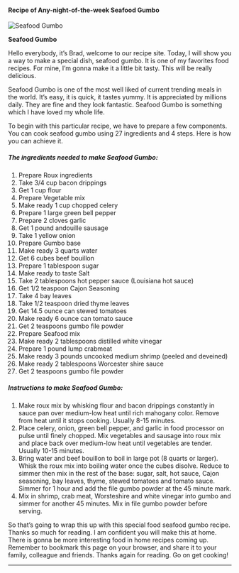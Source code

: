             

#### Recipe of Any-night-of-the-week Seafood Gumbo

![Seafood Gumbo](https://img-global.cpcdn.com/recipes/8a7f8d93807d149a/751x532cq70/seafood-gumbo-recipe-main-photo.jpg)

**Seafood Gumbo**

Hello everybody, it’s Brad, welcome to our recipe site. Today, I will show you a way to make a special dish, seafood gumbo. It is one of my favorites food recipes. For mine, I’m gonna make it a little bit tasty. This will be really delicious.

Seafood Gumbo is one of the most well liked of current trending meals in the world. It’s easy, it is quick, it tastes yummy. It is appreciated by millions daily. They are fine and they look fantastic. Seafood Gumbo is something which I have loved my whole life.

To begin with this particular recipe, we have to prepare a few components. You can cook seafood gumbo using 27 ingredients and 4 steps. Here is how you can achieve it.

##### The ingredients needed to make Seafood Gumbo:

1.  Prepare Roux ingredients
2.  Take 3/4 cup bacon drippings
3.  Get 1 cup flour
4.  Prepare Vegetable mix
5.  Make ready 1 cup chopped celery
6.  Prepare 1 large green bell pepper
7.  Prepare 2 cloves garlic
8.  Get 1 pound andouille sausage
9.  Take 1 yellow onion
10.  Prepare Gumbo base
11.  Make ready 3 quarts water
12.  Get 6 cubes beef bouillon
13.  Prepare 1 tablespoon sugar
14.  Make ready to taste Salt
15.  Take 2 tablespoons hot pepper sauce (Louisiana hot sauce)
16.  Get 1/2 teaspoon Cajon Seasoning
17.  Take 4 bay leaves
18.  Take 1/2 teaspoon dried thyme leaves
19.  Get 14.5 ounce can stewed tomatoes
20.  Make ready 6 ounce can tomato sauce
21.  Get 2 teaspoons gumbo file powder
22.  Prepare Seafood mix
23.  Make ready 2 tablespoons distilled white vinegar
24.  Prepare 1 pound lump crabmeat
25.  Make ready 3 pounds uncooked medium shrimp (peeled and deveined)
26.  Make ready 2 tablespoons Worcester shire sauce
27.  Get 2 teaspoons gumbo file powder

##### Instructions to make Seafood Gumbo:

1.  Make roux mix by whisking flour and bacon drippings constantly in sauce pan over medium-low heat until rich mahogany color. Remove from heat until it stops cooking. Usually 8-15 minutes.
2.  Place celery, onion, green bell pepper, and garlic in food processor on pulse until finely chopped. Mix vegetables and sausage into roux mix and place back over medium-low heat until vegetables are tender. Usually 10-15 minutes.
3.  Bring water and beef bouillon to boil in large pot (8 quarts or larger). Whisk the roux mix into boiling water once the cubes disolve. Reduce to simmer then mix in the rest of the base: sugar, salt, hot sauce, Cajon seasoning, bay leaves, thyme, stewed tomatoes and tomato sauce. Simmer for 1 hour and add the file gumbo powder at the 45 minute mark.
4.  Mix in shrimp, crab meat, Worsteshire and white vinegar into gumbo and simmer for another 45 minutes. Mix in file gumbo powder before serving.

So that’s going to wrap this up with this special food seafood gumbo recipe. Thanks so much for reading. I am confident you will make this at home. There is gonna be more interesting food in home recipes coming up. Remember to bookmark this page on your browser, and share it to your family, colleague and friends. Thanks again for reading. Go on get cooking!

* * *